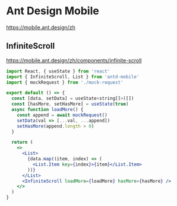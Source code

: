 # Ant Design Mobile

https://mobile.ant.design/zh



## InfiniteScroll 

https://mobile.ant.design/zh/components/infinite-scroll



```jsx
import React, { useState } from 'react'
import { InfiniteScroll, List } from 'antd-mobile'
import { mockRequest } from './mock-request'

export default () => {
  const [data, setData] = useState<string[]>([])
  const [hasMore, setHasMore] = useState(true)
  async function loadMore() {
    const append = await mockRequest()
    setData(val => [...val, ...append])
    setHasMore(append.length > 0)
  }

  return (
    <>
      <List>
        {data.map((item, index) => (
          <List.Item key={index}>{item}</List.Item>
        ))}
      </List>
      <InfiniteScroll loadMore={loadMore} hasMore={hasMore} />
    </>
  )
}
```


